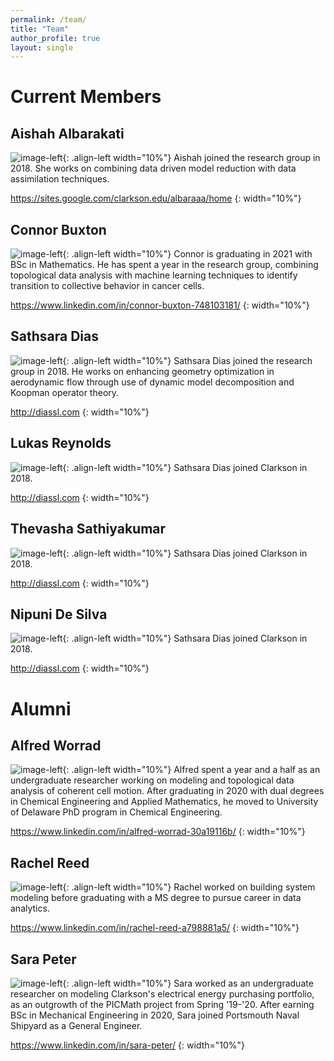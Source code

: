 ```yaml
---
permalink: /team/
title: "Team"
author_profile: true
layout: single
---
```


# Current Members

## Aishah Albarakati
![image-left](https://lh5.googleusercontent.com/SgDsktxYBiI_96pzgtUQqToXXsZorxrQh8-a8vH7Pgduv3KBBb5DVTrpn6FefuZnS52rGg=w16383){: .align-left width="10%"} Aishah joined the research group in 2018. She works on combining data driven model reduction with data assimilation techniques.

<https://sites.google.com/clarkson.edu/albaraaa/home>
{: width="10%"}

## Connor Buxton
![image-left](/images/profile.png){: .align-left width="10%"} Connor is graduating in 2021 with BSc in Mathematics. He has spent a year in the research group, combining topological data analysis with machine learning techniques to identify transition to collective behavior in cancer cells.

<https://www.linkedin.com/in/connor-buxton-748103181/>
{: width="10%"}

## Sathsara Dias
![image-left](/images/profile.png){: .align-left width="10%"} Sathsara Dias joined the research group in 2018. He works on enhancing geometry optimization in aerodynamic flow through use of dynamic model decomposition and Koopman operator theory.

<http://diassl.com>
{: width="10%"}

## Lukas Reynolds
![image-left](/images/profile.png){: .align-left width="10%"} Sathsara Dias joined Clarkson in 2018.

<http://diassl.com>
{: width="10%"}


## Thevasha Sathiyakumar
![image-left](/images/profile.png){: .align-left width="10%"} Sathsara Dias joined Clarkson in 2018.

<http://diassl.com>
{: width="10%"}

## Nipuni De Silva
![image-left](/images/profile.png){: .align-left width="10%"} Sathsara Dias joined Clarkson in 2018.

<http://diassl.com>
{: width="10%"}

# Alumni

## Alfred Worrad
![image-left](/images/profile.png){: .align-left width="10%"} Alfred spent a year and a half as an undergraduate researcher working on modeling and topological data analysis of coherent cell motion. After graduating in 2020 with dual degrees in Chemical Engineering and Applied Mathematics, he moved to University of Delaware PhD program in Chemical Engineering.

<https://www.linkedin.com/in/alfred-worrad-30a19116b/>
{: width="10%"}

## Rachel Reed
![image-left](/images/profile.png){: .align-left width="10%"} Rachel worked on building system modeling before graduating with a MS degree to pursue career in data analytics.

<https://www.linkedin.com/in/rachel-reed-a798881a5/>
{: width="10%"}

## Sara Peter
![image-left](/images/profile.png){: .align-left width="10%"} Sara worked as an undergraduate researcher on modeling Clarkson's electrical energy purchasing portfolio, as an outgrowth of the PICMath project from Spring '19-'20. After earning BSc in Mechanical Engineering in 2020, Sara joined Portsmouth Naval Shipyard as a General Engineer.

<https://www.linkedin.com/in/sara-peter/>
{: width="10%"}
